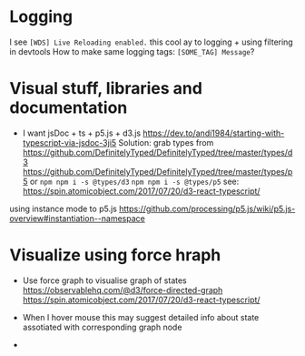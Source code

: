 # Logging
I see `[WDS] Live Reloading enabled.` this cool ay to logging + using filtering in devtools
How to make same logging tags: `[SOME_TAG] Message`?

# Visual stuff, libraries and documentation
* I want jsDoc + ts + p5.js + d3.js
  https://dev.to/andi1984/starting-with-typescript-via-jsdoc-3ji5
  Solution: grab types from
  https://github.com/DefinitelyTyped/DefinitelyTyped/tree/master/types/d3
  https://github.com/DefinitelyTyped/DefinitelyTyped/tree/master/types/p5
  or 
  `npm npm i -s @types/d3`
  `npm npm i -s @types/p5`
  see: https://spin.atomicobject.com/2017/07/20/d3-react-typescript/



using instance mode to p5.js
https://github.com/processing/p5.js/wiki/p5.js-overview#instantiation--namespace

# Visualize using force hraph
* Use force graph to visualise graph of states
  https://observablehq.com/@d3/force-directed-graph
  https://spin.atomicobject.com/2017/07/20/d3-react-typescript/

* When I hover mouse this may suggest detailed info about state assotiated with corresponding graph node

* 